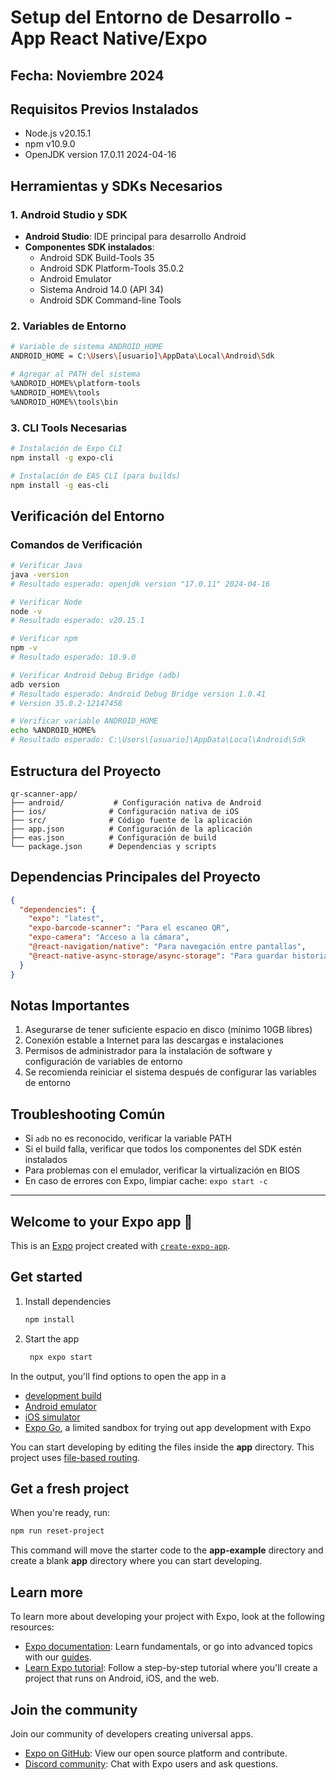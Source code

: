 # Setup del Entorno de Desarrollo - App React Native/Expo
## Fecha: Noviembre 2024

## Requisitos Previos Instalados
- Node.js v20.15.1
- npm v10.9.0
- OpenJDK version 17.0.11 2024-04-16

## Herramientas y SDKs Necesarios

### 1. Android Studio y SDK
- **Android Studio**: IDE principal para desarrollo Android
- **Componentes SDK instalados**:
  - Android SDK Build-Tools 35
  - Android SDK Platform-Tools 35.0.2
  - Android Emulator
  - Sistema Android 14.0 (API 34)
  - Android SDK Command-line Tools

### 2. Variables de Entorno
```bash
# Variable de sistema ANDROID_HOME
ANDROID_HOME = C:\Users\[usuario]\AppData\Local\Android\Sdk

# Agregar al PATH del sistema
%ANDROID_HOME%\platform-tools
%ANDROID_HOME%\tools
%ANDROID_HOME%\tools\bin
```

### 3. CLI Tools Necesarias
```bash
# Instalación de Expo CLI
npm install -g expo-cli

# Instalación de EAS CLI (para builds)
npm install -g eas-cli
```

## Verificación del Entorno

### Comandos de Verificación
```bash
# Verificar Java
java -version
# Resultado esperado: openjdk version "17.0.11" 2024-04-16

# Verificar Node
node -v
# Resultado esperado: v20.15.1

# Verificar npm
npm -v
# Resultado esperado: 10.9.0

# Verificar Android Debug Bridge (adb)
adb version
# Resultado esperado: Android Debug Bridge version 1.0.41
# Version 35.0.2-12147458

# Verificar variable ANDROID_HOME
echo %ANDROID_HOME%
# Resultado esperado: C:\Users\[usuario]\AppData\Local\Android\Sdk
```

## Estructura del Proyecto
```
qr-scanner-app/
├── android/           # Configuración nativa de Android
├── ios/              # Configuración nativa de iOS
├── src/              # Código fuente de la aplicación
├── app.json          # Configuración de la aplicación
├── eas.json          # Configuración de build
└── package.json      # Dependencias y scripts
```

## Dependencias Principales del Proyecto
```json
{
  "dependencies": {
    "expo": "latest",
    "expo-barcode-scanner": "Para el escaneo QR",
    "expo-camera": "Acceso a la cámara",
    "@react-navigation/native": "Para navegación entre pantallas",
    "@react-native-async-storage/async-storage": "Para guardar historial"
  }
}
```

## Notas Importantes
1. Asegurarse de tener suficiente espacio en disco (mínimo 10GB libres)
2. Conexión estable a Internet para las descargas e instalaciones
3. Permisos de administrador para la instalación de software y configuración de variables de entorno
4. Se recomienda reiniciar el sistema después de configurar las variables de entorno

## Troubleshooting Común
- Si `adb` no es reconocido, verificar la variable PATH
- Si el build falla, verificar que todos los componentes del SDK estén instalados
- Para problemas con el emulador, verificar la virtualización en BIOS
- En caso de errores con Expo, limpiar cache: `expo start -c`



---

## Welcome to your Expo app 👋


This is an [Expo](https://expo.dev) project created with [`create-expo-app`](https://www.npmjs.com/package/create-expo-app).

## Get started

1. Install dependencies

   ```bash
   npm install
   ```

2. Start the app

   ```bash
    npx expo start
   ```

In the output, you'll find options to open the app in a

- [development build](https://docs.expo.dev/develop/development-builds/introduction/)
- [Android emulator](https://docs.expo.dev/workflow/android-studio-emulator/)
- [iOS simulator](https://docs.expo.dev/workflow/ios-simulator/)
- [Expo Go](https://expo.dev/go), a limited sandbox for trying out app development with Expo

You can start developing by editing the files inside the **app** directory. This project uses [file-based routing](https://docs.expo.dev/router/introduction).

## Get a fresh project

When you're ready, run:

```bash
npm run reset-project
```

This command will move the starter code to the **app-example** directory and create a blank **app** directory where you can start developing.

## Learn more

To learn more about developing your project with Expo, look at the following resources:

- [Expo documentation](https://docs.expo.dev/): Learn fundamentals, or go into advanced topics with our [guides](https://docs.expo.dev/guides).
- [Learn Expo tutorial](https://docs.expo.dev/tutorial/introduction/): Follow a step-by-step tutorial where you'll create a project that runs on Android, iOS, and the web.

## Join the community

Join our community of developers creating universal apps.

- [Expo on GitHub](https://github.com/expo/expo): View our open source platform and contribute.
- [Discord community](https://chat.expo.dev): Chat with Expo users and ask questions.
